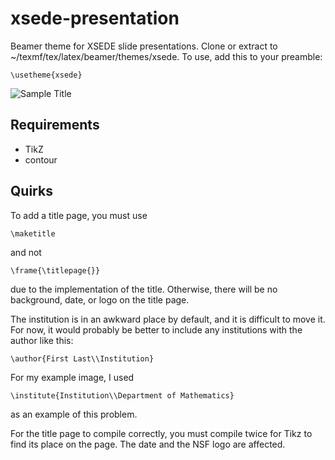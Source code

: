 xsede-presentation
==================

Beamer theme for XSEDE slide presentations. Clone or extract to ~/texmf/tex/latex/beamer/themes/xsede. To use, add this to your preamble:

    \usetheme{xsede}

![Sample Title](https://github.com/geppettodivacin/xsede-presentation/raw/master/images/xsedetest-0.png)

Requirements
------------

* TikZ
* contour

Quirks
------

To add a title page, you must use 

    \maketitle

and not 

    \frame{\titlepage{}}

due to the implementation of the title. Otherwise, there will be no background, date, or logo on the title page.


The institution is in an awkward place by default, and it is difficult to move it. For now, it would probably be better to include any institutions with the author like this:

    \author{First Last\\Institution}

For my example image, I used

    \institute{Institution\\Department of Mathematics}

as an example of this problem.


For the title page to compile correctly, you must compile twice for Tikz to find its place on the page. The date and the NSF logo are affected.
